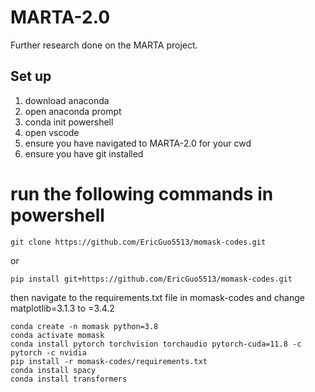 # MARTA-2.0
Further research done on the MARTA project.


## Set up

1. download anaconda
2. open anaconda prompt
3. conda init powershell
4. open vscode
5. ensure you have navigated to MARTA-2.0 for your cwd
6. ensure you have git installed

# run the following commands in powershell
``` 
git clone https://github.com/EricGuo5513/momask-codes.git
```
or
```
pip install git+https://github.com/EricGuo5513/momask-codes.git
```
then navigate to the requirements.txt file in momask-codes and change matplotlib=3.1.3 to =3.4.2
```
conda create -n momask python=3.8
conda activate momask
conda install pytorch torchvision torchaudio pytorch-cuda=11.8 -c pytorch -c nvidia
pip install -r momask-codes/requirements.txt
conda install spacy
conda install transformers
```